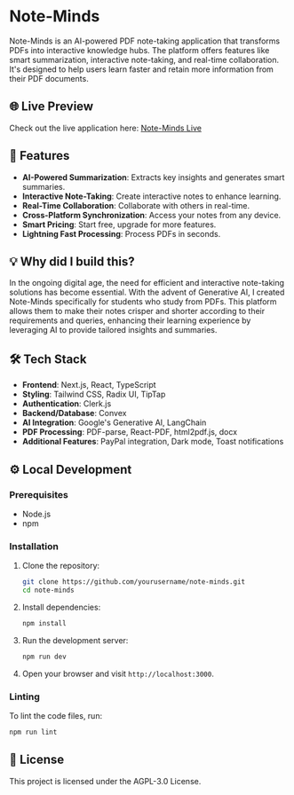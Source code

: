 # Note-Minds

Note-Minds is an AI-powered PDF note-taking application that transforms PDFs into interactive knowledge hubs. The platform offers features like smart summarization, interactive note-taking, and real-time collaboration. It's designed to help users learn faster and retain more information from their PDF documents.

## 🌐 Live Preview

Check out the live application here: [Note-Minds Live](https://note-minds.vercel.app/)

## 🌟 Features

- **AI-Powered Summarization**: Extracts key insights and generates smart summaries.
- **Interactive Note-Taking**: Create interactive notes to enhance learning.
- **Real-Time Collaboration**: Collaborate with others in real-time.
- **Cross-Platform Synchronization**: Access your notes from any device.
- **Smart Pricing**: Start free, upgrade for more features.
- **Lightning Fast Processing**: Process PDFs in seconds.

## 💡 Why did I build this?

In the ongoing digital age, the need for efficient and interactive note-taking solutions has become essential. With the advent of Generative AI, I created Note-Minds specifically for students who study from PDFs. This platform allows them to make their notes crisper and shorter according to their requirements and queries, enhancing their learning experience by leveraging AI to provide tailored insights and summaries.

## 🛠️ Tech Stack

- **Frontend**: Next.js, React, TypeScript
- **Styling**: Tailwind CSS, Radix UI, TipTap
- **Authentication**: Clerk.js
- **Backend/Database**: Convex
- **AI Integration**: Google's Generative AI, LangChain
- **PDF Processing**: PDF-parse, React-PDF, html2pdf.js, docx
- **Additional Features**: PayPal integration, Dark mode, Toast notifications

## ⚙️ Local Development

### Prerequisites

- Node.js
- npm

### Installation

1. Clone the repository:
   ```bash
   git clone https://github.com/yourusername/note-minds.git
   cd note-minds
   ```

2. Install dependencies:
   ```bash
   npm install
   ```

3. Run the development server:
   ```bash
   npm run dev
   ```

4. Open your browser and visit `http://localhost:3000`.

### Linting

To lint the code files, run:
```bash
npm run lint
```

## 📜 License

This project is licensed under the AGPL-3.0 License.
